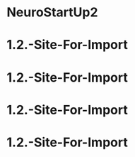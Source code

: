 # NeuroStartUp2
# 1.2.-Site-For-Import
# 1.2.-Site-For-Import
# 1.2.-Site-For-Import
# 1.2.-Site-For-Import
